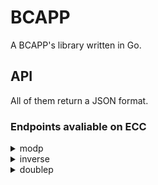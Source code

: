 # BCAPP
 A BCAPP's library written in Go.
 ## API
 
 All of them return a JSON format.
 
 ### Endpoints avaliable on ECC
 
<details><summary>modp</summary><p>
 
It has the same parameter meaning from Ecc.modp(BigInteger n, BigInteger p1). [See java file.](https://github.com/carlosamcruz/BCAPP/blob/master/app/src/main/java/com/nibblelinx/BCAPP/Ecc.java#L47)
 
#### HTTP Request

```
 GET https://bcapp-go.herokuapp.com/modp/<n>/<p1>
```
 #### URL Parameters

| Parameter  |  Description  |
| --- | --- |
|  n |  Big Integer |
|  p1 |  Big Integer |

</p>

</details>

<details><summary>inverse</summary><p>
 
It has the same parameter meaning from Ecc.inverse(BigInteger r, BigInteger p). [See java file.](https://github.com/carlosamcruz/BCAPP/blob/master/app/src/main/java/com/nibblelinx/BCAPP/Ecc.java#L54)
 
#### HTTP Request

```
 GET https://bcapp-go.herokuapp.com/inverse/<r>/<p>
```
 #### URL Parameters

| Parameter  |  Description  |
| --- | --- |
|  r |  Big Integer |
|  p |  Big Integer |

</p>

</details>

<details><summary>doublep</summary><p>
 
It has the same parameter meaning from Ecc.doublep(BigInteger x, BigInteger y). [See java file.](https://github.com/carlosamcruz/BCAPP/blob/master/app/src/main/java/com/nibblelinx/BCAPP/Ecc.java#L81)
 
#### HTTP Request

```
 GET https://bcapp-go.herokuapp.com/doublep/<x>/<y>
```
 #### URL Parameters

| Parameter  |  Description  |
| --- | --- |
|  x |  Big Integer |
|  y |  Big Integer |

</p>

</details>

